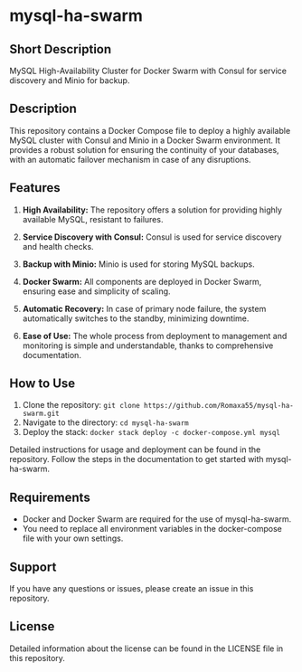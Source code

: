 # mysql-ha-swarm

## Short Description
MySQL High-Availability Cluster for Docker Swarm with Consul for service discovery and Minio for backup.

## Description
This repository contains a Docker Compose file to deploy a highly available MySQL cluster with Consul and Minio in a Docker Swarm environment. It provides a robust solution for ensuring the continuity of your databases, with an automatic failover mechanism in case of any disruptions.

## Features
1. **High Availability:** The repository offers a solution for providing highly available MySQL, resistant to failures.

2. **Service Discovery with Consul:** Consul is used for service discovery and health checks.

3. **Backup with Minio:** Minio is used for storing MySQL backups.

4. **Docker Swarm:** All components are deployed in Docker Swarm, ensuring ease and simplicity of scaling.

5. **Automatic Recovery:** In case of primary node failure, the system automatically switches to the standby, minimizing downtime.

6. **Ease of Use:** The whole process from deployment to management and monitoring is simple and understandable, thanks to comprehensive documentation.

## How to Use
1. Clone the repository: `git clone https://github.com/Romaxa55/mysql-ha-swarm.git`
2. Navigate to the directory: `cd mysql-ha-swarm`
3. Deploy the stack: `docker stack deploy -c docker-compose.yml mysql`

Detailed instructions for usage and deployment can be found in the repository. Follow the steps in the documentation to get started with mysql-ha-swarm.

## Requirements
- Docker and Docker Swarm are required for the use of mysql-ha-swarm.
- You need to replace all environment variables in the docker-compose file with your own settings.

## Support
If you have any questions or issues, please create an issue in this repository.

## License
Detailed information about the license can be found in the LICENSE file in this repository.
